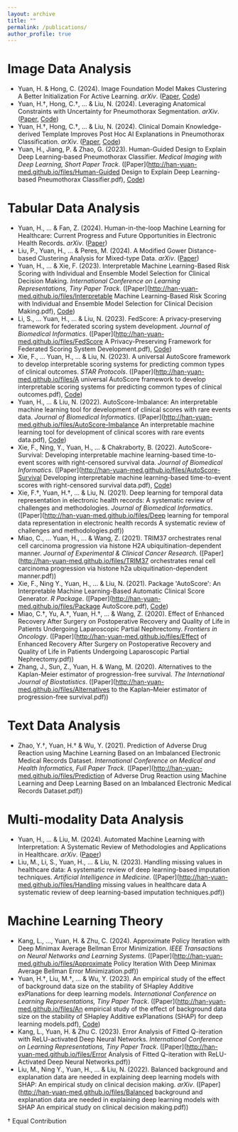 ```yaml
---
layout: archive
title: ""
permalink: /publications/
author_profile: true
---
```

# Image Data Analysis
* Yuan, H. & Hong, C. (2024). Image Foundation Model Makes Clustering A Better Initialization For Active Learning. *arXiv*. ([Paper](http://han-yuan-med.github.io/files/.pdf), [Code](https://github.com/Han-Yuan-Med/foundation-model))
* Yuan, H.†, Hong, C.†, ... & Liu, N. (2024). Leveraging Anatomical Constraints with Uncertainty for Pneumothorax Segmentation. *arXiv*. ([Paper](http://han-yuan-med.github.io/files/.pdf), [Code](https://github.com/Han-Yuan-Med/constrained-learning))
* Yuan, H.†, Hong, C.†, ... & Liu, N. (2024). Clinical Domain Knowledge-derived Template Improves Post Hoc AI Explanations in Pneumothorax Classification. *arXiv*. ([Paper](http://han-yuan-med.github.io/files/.pdf), [Code](https://github.com/Han-Yuan-Med/template-explanation))
* Yuan, H., Jiang, P. & Zhao, G. (2023). Human-Guided Design to Explain Deep Learning-based Pneumothorax Classifier. *Medical Imaging with Deep Learning, Short Paper Track*. ([Paper](http://han-yuan-med.github.io/files/Human-Guided Design to Explain Deep Learning-based Pneumothorax Classifier.pdf), [Code](https://github.com/Han-Yuan-Med/template-explanation))

# Tabular Data Analysis
* Yuan, H., … & Fan, Z. (2024). Human-in-the-loop Machine Learning for Healthcare: Current Progress and Future Opportunities in Electronic Health Records. *arXiv*. ([Paper](http://han-yuan-med.github.io/files/.pdf))
* Liu, P., Yuan, H., … & Peres, M. (2024). A Modified Gower Distance-based Clustering Analysis for Mixed-type Data. *arXiv*. ([Paper](http://han-yuan-med.github.io/files/.pdf))
* Yuan, H., … & Xie, F. (2023). Interpretable Machine Learning-Based Risk Scoring with Individual and Ensemble Model Selection for Clinical Decision Making. *International Conference on Learning Representations, Tiny Paper Track*. ([Paper](http://han-yuan-med.github.io/files/Interpretable Machine Learning-Based Risk Scoring with Individual and Ensemble Model Selection for Clinical Decision Making.pdf), [Code](https://github.com/Han-Yuan-Med/comparison))
* Li, S., ... Yuan, H., ... & Liu, N. (2023). FedScore: A privacy-preserving framework for federated scoring system development. *Journal of Biomedical Informatics*. ([Paper](http://han-yuan-med.github.io/files/FedScore A Privacy-Preserving Framework for Federated Scoring System Development.pdf), [Code](https://github.com/nliulab/FedScore))
* Xie, F., ... Yuan, H., ... & Liu, N. (2023). A universal AutoScore framework to develop interpretable scoring systems for predicting common types of clinical outcomes. *STAR Protocols*. ([Paper](http://han-yuan-med.github.io/files/A universal AutoScore framework to develop interpretable scoring systems for predicting common types of clinical outcomes.pdf), [Code](https://github.com/nliulab/AutoScore))
* Yuan, H., ... & Liu, N. (2022). AutoScore-Imbalance: An interpretable machine learning tool for development of clinical scores with rare events data. *Journal of Biomedical Informatics*. ([Paper](http://han-yuan-med.github.io/files/AutoScore-Imbalance An interpretable machine learning tool for development of clinical scores with rare events data.pdf), [Code](https://github.com/nliulab/AutoScore-Imbalance))
* Xie, F., Ning, Y., Yuan, H., ... & Chakraborty, B. (2022). AutoScore-Survival: Developing interpretable machine learning-based time-to-event scores with right-censored survival data. *Journal of Biomedical Informatics*. ([Paper](http://han-yuan-med.github.io/files/AutoScore-Survival Developing interpretable machine learning-based time-to-event scores with right-censored survival data.pdf), [Code](https://github.com/nliulab/AutoScore-Survival))
* Xie, F.†, Yuan, H.†, ... & Liu, N. (2021). Deep learning for temporal data representation in electronic health records: A systematic review of challenges and methodologies. *Journal of Biomedical Informatics*. ([Paper](http://han-yuan-med.github.io/files/Deep learning for temporal data representation in electronic health records A systematic review of challenges and methodologies.pdf))
* Miao, C., ... Yuan, H., ... & Wang, Z. (2021). TRIM37 orchestrates renal cell carcinoma progression via histone H2A ubiquitination-dependent manner. *Journal of Experimental & Clinical Cancer Research*. ([Paper](http://han-yuan-med.github.io/files/TRIM37 orchestrates renal cell carcinoma progression via histone h2a ubiquitination-dependent manner.pdf))
* Xie, F., Ning Y., Yuan, H., ... & Liu, N. (2021). Package 'AutoScore': An Interpretable Machine Learning-Based Automatic Clinical Score Generator. *R Package*. ([Paper](http://han-yuan-med.github.io/files/Package AutoScore.pdf), [Code](https://github.com/nliulab/AutoScore))
* Miao, C.†, Yu, A.†, Yuan, H.†, ... & Wang, Z. (2020). Effect of Enhanced Recovery After Surgery on Postoperative Recovery and Quality of Life in Patients Undergoing Laparoscopic Partial Nephrectomy. *Frontiers in Oncology*. ([Paper](http://han-yuan-med.github.io/files/Effect of Enhanced Recovery After Surgery on Postoperative Recovery and Quality of Life in Patients Undergoing Laparoscopic Partial Nephrectomy.pdf))
* Zhang, J., Sun, Z., Yuan, H. & Wang, M. (2020). Alternatives to the Kaplan-Meier estimator of progression-free survival. *The International Journal of Biostatistics*. ([Paper](http://han-yuan-med.github.io/files/Alternatives to the Kaplan–Meier estimator of progression-free survival.pdf))

# Text Data Analysis
* Zhao, Y.†, Yuan, H.† & Wu, Y. (2021). Prediction of Adverse Drug Reaction using Machine Learning Based on an Imbalanced Electronic Medical Records Dataset. *International Conference on Medical and Health Informatics, Full Paper Track*. ([Paper](http://han-yuan-med.github.io/files/Prediction of Adverse Drug Reaction using Machine Learning and Deep Learning Based on an Imbalanced Electronic Medical Records Dataset.pdf))

# Multi-modality Data Analysis
* Yuan, H., … & Liu, M. (2024). Automated Machine Learning with Interpretation: A Systematic Review of Methodologies and Applications in Healthcare. *arXiv*. ([Paper](http://han-yuan-med.github.io/files/.pdf))
* Liu, M., Li, S., Yuan, H., ... & Liu, N. (2023). Handling missing values in healthcare data: A systematic review of deep learning-based imputation techniques. *Artificial Intelligence in Medicine*. ([Paper](http://han-yuan-med.github.io/files/Handling missing values in healthcare data A systematic review of deep learning-based imputation techniques.pdf))

# Machine Learning Theory
* Kang, L., …, Yuan, H. & Zhu, C. (2024). Approximate Policy Iteration with Deep Minimax Average Bellman Error Minimization. *IEEE Transactions on Neural Networks and Learning Systems*. ([Paper](http://han-yuan-med.github.io/files/Approximate Policy Iteration With Deep Minimax Average Bellman Error Minimization.pdf))
* Yuan, H.†, Liu, M.†, … & Wu, Y. (2023). An empirical study of the effect of background data size on the stability of SHapley Additive exPlanations for deep learning models. *International Conference on Learning Representations, Tiny Paper Track*. ([Paper](http://han-yuan-med.github.io/files/An empirical study of the effect of background data size on the stability of SHapley Additive exPlanations (SHAP) for deep learning models.pdf), [Code](https://github.com/Han-Yuan-Med/shap-bg-size))
* Kang, L., Yuan, H. & Zhu C. (2023). Error Analysis of Fitted Q-iteration with ReLU-activated Deep Neural Networks. *International Conference on Learning Representations, Tiny Paper Track*. ([Paper](http://han-yuan-med.github.io/files/Error Analysis of Fitted Q-iteration with ReLU-Activated Deep Neural Networks.pdf))
* Liu, M., Ning Y., Yuan, H., … & Liu, N. (2022). Balanced background and explanation data are needed in explaining deep learning models with SHAP: An empirical study on clinical decision making. *arXiv*. ([Paper](http://han-yuan-med.github.io/files/Balanced background and explanation data are needed in explaining deep learning models with SHAP An empirical study on clinical decision making.pdf))

† Equal Contribution
